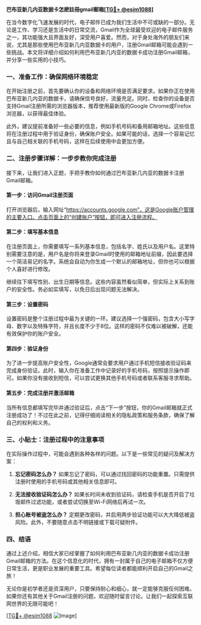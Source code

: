 **巴布亚新几内亚数据卡怎麽註冊gmail郵箱[[TG💪+ @esim1088](https://t.me/s/esim1088)]**

在当今数字化飞速发展的时代，电子邮件已成为我们生活中不可或缺的一部分。无论是工作、学习还是生活中的日常交流，Gmail作为全球最受欢迎的电子邮件服务之一，其功能强大且界面友好，深受用户喜爱。然而，对于身处海外的朋友们来说，尤其是那些使用巴布亚新几内亚数据卡的用户，注册Gmail邮箱可能会遇到一些挑战。本文将详细介绍如何利用巴布亚新几内亚的数据卡成功注册Gmail邮箱，并分享一些实用的小技巧。

### 一、准备工作：确保网络环境稳定

在开始注册之前，首先要确认你的设备和网络环境是否满足要求。如果你正在使用巴布亚新几内亚的数据卡，请确保信号良好，流量充足。同时，检查你的设备是否支持Gmail注册所需的浏览器版本，推荐使用最新版的Google Chrome或Firefox浏览器，以获得最佳体验。

此外，建议提前准备好一些必要的信息，例如手机号码和备用邮箱地址。这些信息将在注册过程中用于验证身份，确保账户安全。如果可能的话，选择一个容易记忆且与自己相关联的手机号码，这样在后续使用中会更加方便。

### 二、注册步骤详解：一步步教你完成注册

接下来，让我们进入正题，手把手教你如何通过巴布亚新几内亚的数据卡注册Gmail邮箱。

#### 第一步：访问Gmail注册页面

打开浏览器后，输入网址“https://accounts.google.com”，这是Google账户管理的主要入口。点击页面上的“创建账户”按钮，即可进入注册流程。

#### 第二步：填写基本信息

在注册页面上，你需要填写一系列基本信息，包括名字、姓氏以及用户名。这里特别需要注意的是，用户名是你将来登录Gmail时使用的邮箱地址前缀，因此要选择一个简洁易记的名字。系统会自动为你生成一个默认的邮箱地址，但你也可以根据个人喜好进行修改。

继续往下填写性别、出生日期等信息。这些内容虽然看似简单，但实际上关系到账户的安全性。务必如实填写，以免日后出现问题无法解决。

#### 第三步：设置密码

设置密码是整个注册过程中最为关键的一环。建议选择一个强密码，包含大小写字母、数字以及特殊字符，并且长度不少于8位。这样的密码不仅难以被破解，还能有效保护你的账户安全。

#### 第四步：验证身份

为了进一步提高账户安全性，Google通常会要求用户通过手机短信接收验证码来完成身份验证。此时，输入你在准备工作中记录好的手机号码，按照提示操作即可。如果你没有接收到短信，可以尝试更换其他手机号码或者联系客服寻求帮助。

#### 第五步：完成注册并激活邮箱

当所有信息都填写完毕并通过验证后，点击“下一步”按钮，你的Gmail邮箱就正式注册成功了！不过在此之前，记得仔细阅读相关的隐私政策和服务条款，确保了解自己的权利和义务。

### 三、小贴士：注册过程中的注意事项

在实际操作过程中，可能会遇到各种各样的问题。以下是一些常见的疑问及解决方案：

1. **忘记密码怎么办？**
   如果忘记了密码，可以通过找回密码的功能重置。只需提供注册时使用的手机号码或其他相关信息即可。

2. **无法接收验证码怎么办？**
   如果长时间未收到验证码，请检查手机是否开启了垃圾邮件过滤功能，或者尝试切换至Wi-Fi网络后再试一次。

3. **担心账号被盗怎么办？**
   定期更改密码，并启用两步验证功能可以大大降低被盗风险。此外，不要随意点击不明链接或下载可疑附件。

### 四、结语

通过上述介绍，相信大家已经掌握了如何利用巴布亚新几内亚的数据卡成功注册Gmail邮箱的方法。在这个信息化的时代，拥有一封属于自己的电子邮箱不仅方便日常生活，更是职业发展的重要工具。希望每位读者都能顺利开启自己的Gmail之旅！

无论你是初学者还是资深用户，只要保持耐心和细心，就一定能够克服任何困难。如果你还有其他关于Gmail注册的问题，欢迎随时留言讨论。让我们一起探索互联网世界的无限可能吧！

[[TG💪+ @esim1088](https://t.me/s/esim1088) ![Image](https://i.postimg.cc/4NQfJmqS/Snipaste-2025-05-13-00-14-12.png)]